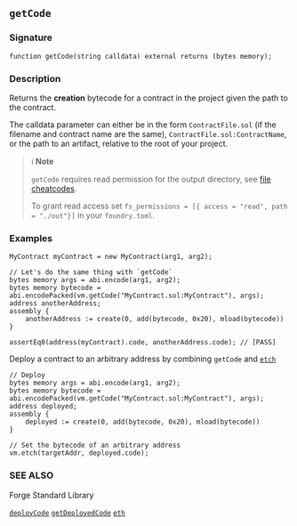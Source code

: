 ## `getCode`

### Signature

```solidity
function getCode(string calldata) external returns (bytes memory);
```

### Description

Returns the **creation** bytecode for a contract in the project given the path to the contract.

The calldata parameter can either be in the form `ContractFile.sol` (if the filename and contract name are the same), `ContractFile.sol:ContractName`, or the path to an artifact, relative to the root of your project.

> ℹ️ **Note**
>
> `getCode` requires read permission for the output directory, see [file cheatcodes](./fs.md).
>
> To grant read access set `fs_permissions = [{ access = "read", path = "./out"}]` in your `foundry.toml`.

### Examples

```solidity
MyContract myContract = new MyContract(arg1, arg2);

// Let's do the same thing with `getCode`
bytes memory args = abi.encode(arg1, arg2);
bytes memory bytecode = abi.encodePacked(vm.getCode("MyContract.sol:MyContract"), args);
address anotherAddress;
assembly {
    anotherAddress := create(0, add(bytecode, 0x20), mload(bytecode))
}

assertEq0(address(myContract).code, anotherAddress.code); // [PASS]
```

Deploy a contract to an arbitrary address by combining `getCode` and [`etch`](./etch.md)

```solidity
// Deploy
bytes memory args = abi.encode(arg1, arg2);
bytes memory bytecode = abi.encodePacked(vm.getCode("MyContract.sol:MyContract"), args);
address deployed;
assembly {
    deployed := create(0, add(bytecode, 0x20), mload(bytecode))
}

// Set the bytecode of an arbitrary address
vm.etch(targetAddr, deployed.code);
```

### SEE ALSO

Forge Standard Library

[`deployCode`](../reference/forge-std/deployCode.md)
[`getDeployedCode`](./get-deployed-code.md)
[`eth`](./etch.md)

[forge-std]: ../reference/forge-std
